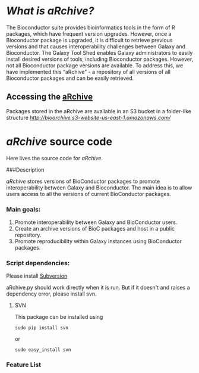 *What is aRchive?*
======================

The Bioconductor suite provides bioinformatics tools in the form of R packages, which have frequent version upgrades. However, once a Bioconductor package is upgraded, it is difficult to retrieve previous versions and that causes interoperability challenges between Galaxy and Bioconductor. The Galaxy Tool Shed enables Galaxy administrators to easily install desired versions of tools, including Bioconductor packages. However, not all Bioconductor package versions are available. To address this, we have implemented this “aRchive” - a repository of all versions of all Bioconductor packages and can be easily retrieved.

## Accessing the [aRchive](http://bioarchive.s3-website-us-east-1.amazonaws.com/)

Packages stored in the aRchive are available in an S3 bucket in a folder-like structure *http://bioarchive.s3-website-us-east-1.amazonaws.com/*



*aRchive* source code
======================

Here lives the source code for *aRchive*.

###Description

*aRchive* stores versions of BioConductor packages to promote interoperability between Galaxy and Bioconductor. The main idea is to allow
users access to all the versions of current BioConductor packages.


### Main goals: 

1. Promote interoperability between Galaxy and BioConductor users.
2. Create an archive versions of BioC packages and host in a public repository.
3. Promote reproducibility within Galaxy instances using BioConductor packages.



### Script dependencies:

Please install [Subversion](https://subversion.apache.org/)

aRchive.py should work directly when it is run. But if it doesn't and raises a dependency error, please install svn.

1. SVN
 
    This package can be installed using 

    `sudo pip install svn`

     or

    `sudo easy_install svn`

### Feature List
